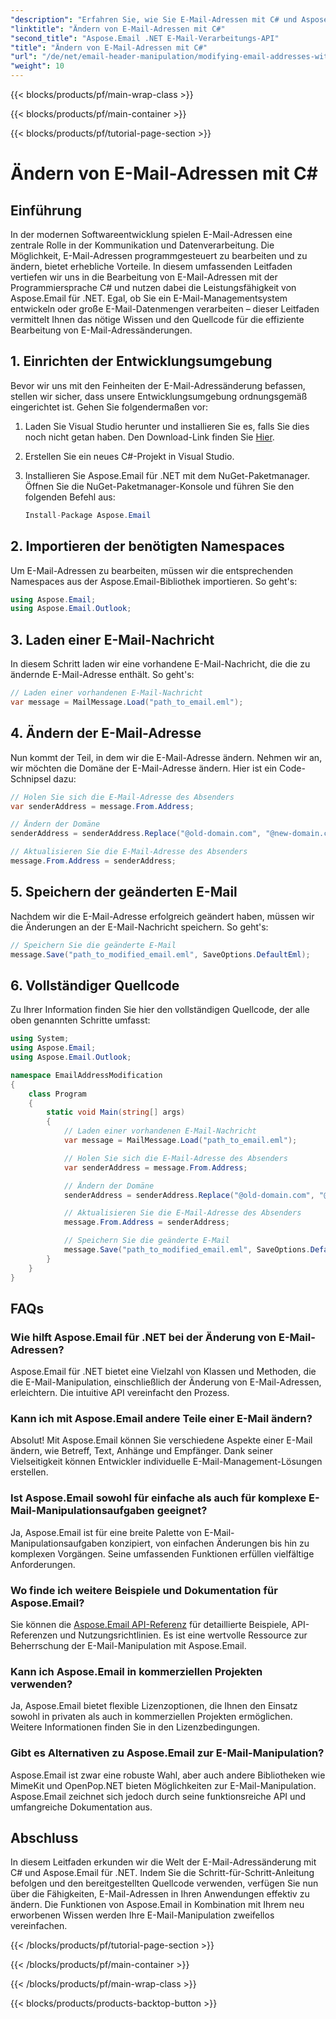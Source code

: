 ```yaml
---
"description": "Erfahren Sie, wie Sie E-Mail-Adressen mit C# und Aspose.Email für .NET ändern. Folgen Sie dieser Schritt-für-Schritt-Anleitung, um E-Mail-Adressen effektiv zu bearbeiten."
"linktitle": "Ändern von E-Mail-Adressen mit C#"
"second_title": "Aspose.Email .NET E-Mail-Verarbeitungs-API"
"title": "Ändern von E-Mail-Adressen mit C#"
"url": "/de/net/email-header-manipulation/modifying-email-addresses-with-csharp/"
"weight": 10
---
```


{{< blocks/products/pf/main-wrap-class >}}

{{< blocks/products/pf/main-container >}}

{{< blocks/products/pf/tutorial-page-section >}}

# Ändern von E-Mail-Adressen mit C#


## Einführung

In der modernen Softwareentwicklung spielen E-Mail-Adressen eine zentrale Rolle in der Kommunikation und Datenverarbeitung. Die Möglichkeit, E-Mail-Adressen programmgesteuert zu bearbeiten und zu ändern, bietet erhebliche Vorteile. In diesem umfassenden Leitfaden vertiefen wir uns in die Bearbeitung von E-Mail-Adressen mit der Programmiersprache C# und nutzen dabei die Leistungsfähigkeit von Aspose.Email für .NET. Egal, ob Sie ein E-Mail-Managementsystem entwickeln oder große E-Mail-Datenmengen verarbeiten – dieser Leitfaden vermittelt Ihnen das nötige Wissen und den Quellcode für die effiziente Bearbeitung von E-Mail-Adressänderungen.


## 1. Einrichten der Entwicklungsumgebung

Bevor wir uns mit den Feinheiten der E-Mail-Adressänderung befassen, stellen wir sicher, dass unsere Entwicklungsumgebung ordnungsgemäß eingerichtet ist. Gehen Sie folgendermaßen vor:

1. Laden Sie Visual Studio herunter und installieren Sie es, falls Sie dies noch nicht getan haben. Den Download-Link finden Sie [Hier](https://visualstudio.microsoft.com/downloads/).

2. Erstellen Sie ein neues C#-Projekt in Visual Studio.

3. Installieren Sie Aspose.Email für .NET mit dem NuGet-Paketmanager. Öffnen Sie die NuGet-Paketmanager-Konsole und führen Sie den folgenden Befehl aus:
   
   ```csharp
   Install-Package Aspose.Email
   ```

## 2. Importieren der benötigten Namespaces

Um E-Mail-Adressen zu bearbeiten, müssen wir die entsprechenden Namespaces aus der Aspose.Email-Bibliothek importieren. So geht's:

```csharp
using Aspose.Email;
using Aspose.Email.Outlook;
```

## 3. Laden einer E-Mail-Nachricht

In diesem Schritt laden wir eine vorhandene E-Mail-Nachricht, die die zu ändernde E-Mail-Adresse enthält. So geht's:

```csharp
// Laden einer vorhandenen E-Mail-Nachricht
var message = MailMessage.Load("path_to_email.eml");
```

## 4. Ändern der E-Mail-Adresse

Nun kommt der Teil, in dem wir die E-Mail-Adresse ändern. Nehmen wir an, wir möchten die Domäne der E-Mail-Adresse ändern. Hier ist ein Code-Schnipsel dazu:

```csharp
// Holen Sie sich die E-Mail-Adresse des Absenders
var senderAddress = message.From.Address;

// Ändern der Domäne
senderAddress = senderAddress.Replace("@old-domain.com", "@new-domain.com");

// Aktualisieren Sie die E-Mail-Adresse des Absenders
message.From.Address = senderAddress;
```

## 5. Speichern der geänderten E-Mail

Nachdem wir die E-Mail-Adresse erfolgreich geändert haben, müssen wir die Änderungen an der E-Mail-Nachricht speichern. So geht's:

```csharp
// Speichern Sie die geänderte E-Mail
message.Save("path_to_modified_email.eml", SaveOptions.DefaultEml);
```

## 6. Vollständiger Quellcode

Zu Ihrer Information finden Sie hier den vollständigen Quellcode, der alle oben genannten Schritte umfasst:

```csharp
using System;
using Aspose.Email;
using Aspose.Email.Outlook;

namespace EmailAddressModification
{
    class Program
    {
        static void Main(string[] args)
        {
            // Laden einer vorhandenen E-Mail-Nachricht
            var message = MailMessage.Load("path_to_email.eml");

            // Holen Sie sich die E-Mail-Adresse des Absenders
            var senderAddress = message.From.Address;

            // Ändern der Domäne
            senderAddress = senderAddress.Replace("@old-domain.com", "@new-domain.com");

            // Aktualisieren Sie die E-Mail-Adresse des Absenders
            message.From.Address = senderAddress;

            // Speichern Sie die geänderte E-Mail
            message.Save("path_to_modified_email.eml", SaveOptions.DefaultEml);
        }
    }
}
```

## FAQs

### Wie hilft Aspose.Email für .NET bei der Änderung von E-Mail-Adressen?

Aspose.Email für .NET bietet eine Vielzahl von Klassen und Methoden, die die E-Mail-Manipulation, einschließlich der Änderung von E-Mail-Adressen, erleichtern. Die intuitive API vereinfacht den Prozess.

### Kann ich mit Aspose.Email andere Teile einer E-Mail ändern?

Absolut! Mit Aspose.Email können Sie verschiedene Aspekte einer E-Mail ändern, wie Betreff, Text, Anhänge und Empfänger. Dank seiner Vielseitigkeit können Entwickler individuelle E-Mail-Management-Lösungen erstellen.

### Ist Aspose.Email sowohl für einfache als auch für komplexe E-Mail-Manipulationsaufgaben geeignet?

Ja, Aspose.Email ist für eine breite Palette von E-Mail-Manipulationsaufgaben konzipiert, von einfachen Änderungen bis hin zu komplexen Vorgängen. Seine umfassenden Funktionen erfüllen vielfältige Anforderungen.

### Wo finde ich weitere Beispiele und Dokumentation für Aspose.Email?

Sie können die [Aspose.Email API-Referenz](https://reference.aspose.com/email/net/) für detaillierte Beispiele, API-Referenzen und Nutzungsrichtlinien. Es ist eine wertvolle Ressource zur Beherrschung der E-Mail-Manipulation mit Aspose.Email.

### Kann ich Aspose.Email in kommerziellen Projekten verwenden?

Ja, Aspose.Email bietet flexible Lizenzoptionen, die Ihnen den Einsatz sowohl in privaten als auch in kommerziellen Projekten ermöglichen. Weitere Informationen finden Sie in den Lizenzbedingungen.

### Gibt es Alternativen zu Aspose.Email zur E-Mail-Manipulation?

Aspose.Email ist zwar eine robuste Wahl, aber auch andere Bibliotheken wie MimeKit und OpenPop.NET bieten Möglichkeiten zur E-Mail-Manipulation. Aspose.Email zeichnet sich jedoch durch seine funktionsreiche API und umfangreiche Dokumentation aus.

## Abschluss

In diesem Leitfaden erkunden wir die Welt der E-Mail-Adressänderung mit C# und Aspose.Email für .NET. Indem Sie die Schritt-für-Schritt-Anleitung befolgen und den bereitgestellten Quellcode verwenden, verfügen Sie nun über die Fähigkeiten, E-Mail-Adressen in Ihren Anwendungen effektiv zu ändern. Die Funktionen von Aspose.Email in Kombination mit Ihrem neu erworbenen Wissen werden Ihre E-Mail-Manipulation zweifellos vereinfachen.

{{< /blocks/products/pf/tutorial-page-section >}}

{{< /blocks/products/pf/main-container >}}

{{< /blocks/products/pf/main-wrap-class >}}

{{< blocks/products/products-backtop-button >}}